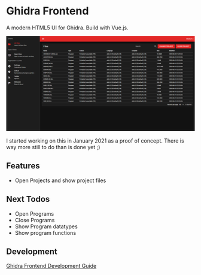 # Ghidra Frontend

A modern HTML5 UI for Ghidra. Build with Vue.js.

![Screenshot](doc/screenshot.png)

I started working on this in January 2021 as a proof of concept. There is way more still to do than is done yet ;)

## Features

* Open Projects and show project files

## Next Todos

* Open Programs
* Close Programs
* Show Program datatypes
* Show program functions

## Development

[Ghidra Frontend Development Guide](doc/development.md)
